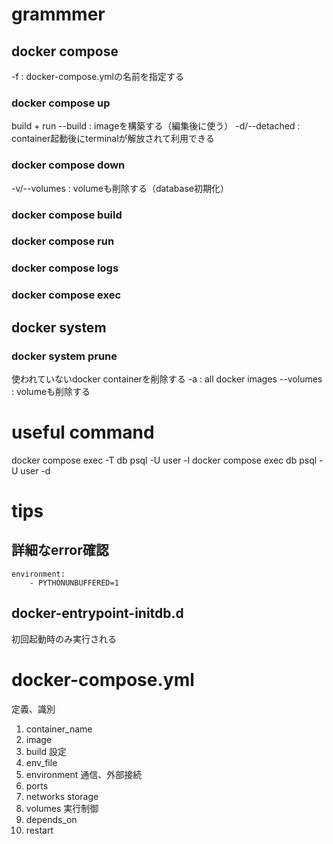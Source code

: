 # grammmer 
## docker compose
-f : docker-compose.ymlの名前を指定する
### docker compose up
build + run
--build : imageを構築する（編集後に使う）
-d/--detached : container起動後にterminalが解放されて利用できる
### docker compose down 
-v/--volumes : volumeも削除する（database初期化）
### docker compose build
### docker compose run
### docker compose logs
### docker compose exec

## docker system
### docker system prune
使われていないdocker containerを削除する
-a : all docker images
--volumes : volumeも削除する


# useful command 
docker compose exec -T db psql -U user -l
docker compose exec db psql -U user -d <database>

# tips
## 詳細なerror確認
    environment:
        - PYTHONUNBUFFERED=1
## docker-entrypoint-initdb.d
初回起動時のみ実行される

# docker-compose.yml
定義、識別
1. container_name
2. image
3. build
設定
4. env_file
5. environment
通信、外部接続
6. ports
7. networks
storage
8. volumes
実行制御
9. depends_on
10. restart
